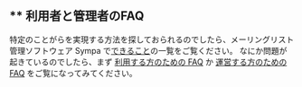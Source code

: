 ** 利用者と管理者のFAQ
----------------------

特定のことがらを実現する方法を探しておられるのでしたら、メーリングリスト管理ソフトウェア Sympa で[できること](introduction.md#features)の一覧をご覧ください。
なにか問題が起きているのでしたら、まず [利用する方のための FAQ](faquser.md) か [運営する方のための FAQ](faqadmin.md) をご覧になってみてください。
